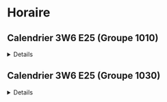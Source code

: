 # Horaire

## Calendrier 3W6 E25 (Groupe 1010)

<details>
| Date |          |
| :--------------- |:---------------:|
| 22 juin | Remise TP1 |
| 23 juin | Examen intra |
| 7 juillet | Examen final |
| 8 juillet | Remise TP2 |


### Semaine 1
- Séance 1 et 2: Lundi, 9 juin 
- Séance 3 et 4: Mercredi, 11 juin
- Séance 5 et 6: Jeudi, 12 juin

### Semaine 2
- Séance 7 et 8: Lundi, 16 juin
- Séance 9 et 10: Mercredi, 18 juin
- Séance 11 et 12: Jeudi, 19 juin

### Semaine 3
(Il n'y a **PAS** de séance 14 pour le groupe 1010)
- Séance 13 et 15: Lundi, 23 juin (Examen Intra)
- Séance 16 et 17: Mecredi, 25 juin
- Séance 18 et 19: Jeudi, 26 juin

### Semaine 4
- Séance 20 et 21: Mardi, 1er juillet
- Séance 22 et 23: Jeudi, 3 juillet
(Il n'y a **PAS** de séance **25 et 26** pour le groupe 1010)
- Séance 24 et 27: Vendredi, 4 juillet

### Semaine 5
- Examen final et aide pour finaliser le TP2: Lundi, 7 juillet
</details>

## Calendrier 3W6 E25 (Groupe 1030)

<details>
| Date |          |
| :--------------- |:---------------:|
| 23 juin | Remise TP1 |
| 23 juin | Examen intra |
| 10 juillet | Examen final |
| 10 juillet | Remise TP2 |


### Semaine 1
- Séance 1 et 2: Lundi, 9 juin 
- Séance 3 et 4: Mercredi, 11 juin
- Séance 5 et 6: Vendredi, 13 juin

### Semaine 2
- Séance 7 et 8: Lundi, 16 juin
- Séance 9 et 10: Mercredi, 18 juin
- Séance 11 et 12: Vendredi, 20 juin

### Semaine 3
- Séance 13 et 14: Lundi, 23 juin
- Séance 15 et 16: Mecredi, 25 juin
- Séance 17 et 18: Vendredi, 27 juin

### Semaine 4
- Séance 19 et 20: Mardi, 1er juillet
- Séance 21 et 22: Mercredi, 2 juillet
- Séance 23 et 24: Vendredi, 4 juillet

### Semaine 5
- Séance 25 et 26: Lundi, 7 juillet
- Séance 27 et 28: Mardi, 8 juillet
- Séance 29 et 30: Jeudi, 10 juillet
</details>

